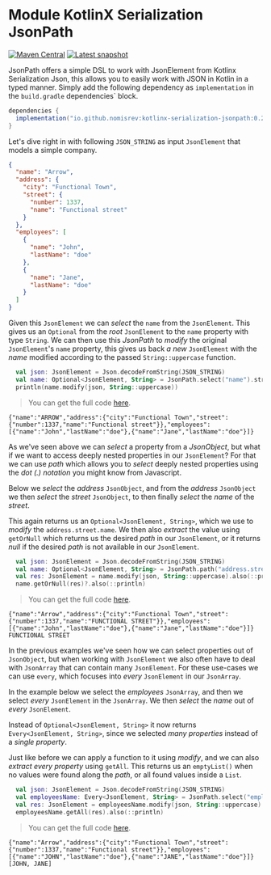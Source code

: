 # Module KotlinX Serialization JsonPath

[![Maven Central](https://img.shields.io/maven-central/v/io.github.nomisrev/kotlinx-serialization-jsonpath?color=4caf50&label=latest%20release)](https://maven-badges.herokuapp.com/maven-central/io.github.nomisrev/kotlinx-serialization-jsonpath)
[![Latest snapshot](https://img.shields.io/badge/dynamic/xml?color=orange&label=latest%20snapshot&prefix=v&query=%2F%2Fmetadata%2Fversioning%2Flatest&url=https%3A%2F%2Fs01.oss.sonatype.org%2Fservice%2Flocal%2Frepositories%2Fsnapshots%2Fcontent%2Fio%2Fgithub%2Fnomisrev%2Fkotlinx-serialization-jsonpath%2Fmaven-metadata.xml)](https://s01.oss.sonatype.org/service/local/repositories/snapshots/content/io/github/nomisrev)

JsonPath offers a simple DSL to work with JsonElement from Kotlinx Serialization Json,
this allows you to easily work with JSON in Kotlin in a typed manner.
Simply add the following dependency as `implementation` in the `build.gradle` dependencies` block.

```groovy
dependencies {
  implementation("io.github.nomisrev:kotlinx-serialization-jsonpath:0.2.0")
}
```

Let's dive right in with following `JSON_STRING` as input `JsonElement` that models a simple company.

<!--- TEST_NAME ReadMeSpec --> 

```json
{
  "name": "Arrow",
  "address": {
    "city": "Functional Town",
    "street": {
      "number": 1337,
      "name": "Functional street"
    }
  },
  "employees": [
    {
      "name": "John",
      "lastName": "doe"
    },
    {
      "name": "Jane",
      "lastName": "doe"
    }
  ]
}
```

Given this `JsonElement` we can _select_ the `name` from the `JsonElement`.
This gives us an `Optional` from the _root_ `JsonElement` to the `name` property with type `String`. 
We can then use this _JsonPath_ to _modify_ the original `JsonElement`'s `name` property,
this gives us back _a new_ `JsonElement` with the _name_ modified according to the passed `String::uppercase` function.

<!--- INCLUDE
fun main(): Unit {
----- SUFFIX
}
-->
```kotlin
  val json: JsonElement = Json.decodeFromString(JSON_STRING)
  val name: Optional<JsonElement, String> = JsonPath.select("name").string
  println(name.modify(json, String::uppercase))
```
> You can get the full code [here](src/jvmTest/kotlin/example/example-readme-01.kt).

```text
{"name":"ARROW","address":{"city":"Functional Town","street":{"number":1337,"name":"Functional street"}},"employees":[{"name":"John","lastName":"doe"},{"name":"Jane","lastName":"doe"}]}
```

As we've seen above we can _select_ a property from a _JsonObject_,
but what if we want to access deeply nested properties in our `JsonElement`?
For that we can use _path_ which allows you to _select_ deeply nested properties using the _dot (.) notation_ you might know from Javascript.

Below we _select_ the _address_ `JsonObject`,
and from the _address_ `JsonObject` we then _select_ the _street_ `JsonObject`,
to then finally _select_ the _name_ of the _street_.

This again returns us an `Optional<JsonElement, String>`, which we use to _modify_ the `address.street.name`.
We then also _extract_ the value using `getOrNull` which returns us the desired _path_ in our `JsonElement`,
or it returns _null_ if the desired _path_ is not available in our `JsonElement`.

<!--- TEST -->

<!--- INCLUDE
fun main(): Unit {
----- SUFFIX
}
-->
```kotlin
  val json: JsonElement = Json.decodeFromString(JSON_STRING)
  val name: Optional<JsonElement, String> = JsonPath.path("address.street.name").string
  val res: JsonElement = name.modify(json, String::uppercase).also(::println)
  name.getOrNull(res)?.also(::println)
```
> You can get the full code [here](src/jvmTest/kotlin/example/example-readme-02.kt).

```text
{"name":"Arrow","address":{"city":"Functional Town","street":{"number":1337,"name":"FUNCTIONAL STREET"}},"employees":[{"name":"John","lastName":"doe"},{"name":"Jane","lastName":"doe"}]}
FUNCTIONAL STREET
```

In the previous examples we've seen how we can select properties out of `JsonObject`,
but when working with `JsonElement` we also often have to deal with `JsonArray` that can contain many `JsonElement`.
For these use-cases we can use `every`, which focuses into _every_ `JsonElement` in our `JsonArray`.

In the example below we select the _employees_ `JsonArray`,
and then we select _every_ `JsonElement` in the `JsonArray`.
We then _select_ the _name_ out of _every_ `JsonElement`.

Instead of `Optional<JsonElement, String>` it now returns `Every<JsonElement, String>`,
since we selected _many properties_ instead of a _single property_.

Just like before we can apply a function to it using _modify_,
and we can also _extract every property_ using `getAll`.
This returns us an `emptyList()` when no values were found along the _path_,
or all found values inside a `List`.

<!--- TEST -->

<!--- INCLUDE
fun main(): Unit {
----- SUFFIX
}
-->
```kotlin
  val json: JsonElement = Json.decodeFromString(JSON_STRING)
  val employeesName: Every<JsonElement, String> = JsonPath.select("employees").every.select("name").string
  val res: JsonElement = employeesName.modify(json, String::uppercase).also(::println)
  employeesName.getAll(res).also(::println)
```
> You can get the full code [here](src/jvmTest/kotlin/example/example-readme-03.kt).

```text
{"name":"Arrow","address":{"city":"Functional Town","street":{"number":1337,"name":"Functional street"}},"employees":[{"name":"JOHN","lastName":"doe"},{"name":"JANE","lastName":"doe"}]}
[JOHN, JANE]
```
